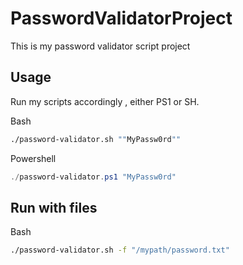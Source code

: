 # PasswordValidatorProject

This is my password validator script project

## Usage

Run my scripts accordingly , either PS1 or SH.

Bash
```bash
./password-validator.sh ""MyPassw0rd""
```

Powershell
```powershell
./password-validator.ps1 "MyPassw0rd"
```

## Run with files

Bash
```bash
./password-validator.sh -f "/mypath/password.txt"
```

